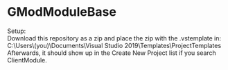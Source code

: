 # GModModuleBase

Setup:  
Download this repository as a zip and place the zip with the .vstemplate in:  
C:\Users\\(you)\Documents\Visual Studio 2019\Templates\ProjectTemplates  
Afterwards, it should show up in the Create New Project list if you search ClientModule.
